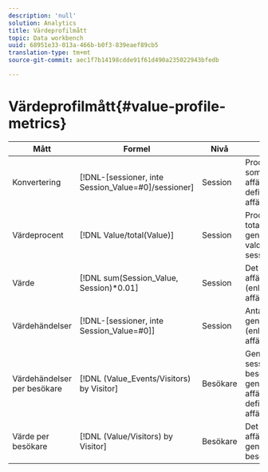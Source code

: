 ```yaml
---
description: 'null'
solution: Analytics
title: Värdeprofilmått
topic: Data workbench
uuid: 68951e33-013a-466b-b0f3-839eaef89cb5
translation-type: tm+mt
source-git-commit: aec1f7b14198cdde91f61d490a235022943bfedb

---
```



# Värdeprofilmått{#value-profile-metrics}

| Mått | Formel | Nivå | Beskrivning |
|---|---|---|---|
| Konvertering | [!DNL-[sessioner, inte Session_Value=#0]/sessioner] | Session | Procentandel sessioner som genererade affärsvärde (enligt definition i affärsvärdemodellen). |
| Värdeprocent | [!DNL Value/total(Value)] | Session | Procentandel av det totala värdet som genererades från den valda sessionsuppsättningen. |
| Värde | [!DNL sum(Session_Value, Session)*0.01] | Session | Det totala genererade affärsvärdet i dollar (enligt definition i affärsvärdesmodellen). |
| Värdehändelser | [!DNL-[sessioner, inte Session_Value=#0]] | Session | Antal sessioner som genererade affärsvärde (enligt definition i affärsvärdemodellen). |
| Värdehändelser per besökare | [!DNL (Value_Events/Visitors) by Visitor] | Besökare | Genomsnittligt antal sessioner för varje besökare som genererade ett affärsvärde (enligt definition i affärsvärdesmodellen). |
| Värde per besökare | [!DNL (Value/Visitors) by Visitor] | Besökare | Det genomsnittliga affärsvärde som genereras av varje besökare i dollar. |
